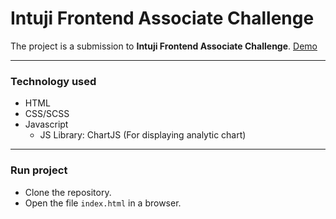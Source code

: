 # Intuji Frontend Associate Challenge

The project is a submission to **Intuji Frontend Associate Challenge**.
[Demo](https://intuji-assignment.netlify.app/)

---

### Technology used

- HTML
- CSS/SCSS
- Javascript
  - JS Library: ChartJS (For displaying analytic chart)

---

### Run project

- Clone the repository.
- Open the file `index.html` in a browser.

